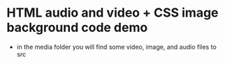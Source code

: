 # HTML audio and video + CSS image background code demo  

- in the media folder you will find some video, image, and audio files to src
